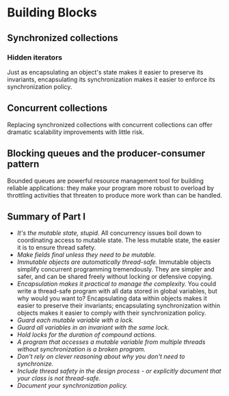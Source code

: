 # Building Blocks

## Synchronized collections

### Hidden iterators

Just as encapsulating an object's state makes it easier to preserve its invariants, encapsulating its 
synchronization makes it easier to enforce its synchronization policy.

## Concurrent collections

Replacing synchronized collections with concurrent collections can offer dramatic scalability improvements with 
little risk.

## Blocking queues and the producer-consumer pattern

Bounded queues are powerful resource management tool for building reliable applications: they make your program more 
robust to overload by throttling activities that threaten to produce more work than can be handled.

## Summary of Part I

* *It's the mutable state, stupid.* All concurrency issues boil down to coordinating access to mutable state. The 
  less mutable state, the easier it is to ensure thread safety.
* *Make fields final unless they need to be mutable.*
* *Immutable objects are automatically thread-safe.* Immutable objects simplify concurrent programming tremendously. 
  They are simpler and safer, and can be shared freely without locking or defensive copying.
* *Encapsulation makes it practical to manage the complexity.* You could write a thread-safe program with all data 
  stored in global variables, but why would you want to? Encapsulating data within objects makes it easier to 
  preserve their invariants; encapsulating synchronization within objects makes it easier to comply with their 
  synchronization policy.
* *Guard each mutable variable with a lock.*
* *Guard all variables in an invariant with the same lock.*
* *Hold locks for the duration of compound actions.*
* *A program that accesses a mutable variable from multiple threads without synchronization is a broken program.*
* *Don't rely on clever reasoning about why you don't need to synchronize.*
* *Include thread safety in the design process - or explicitly document that your class is not thread-safe.*
* *Document your synchronization policy.*

